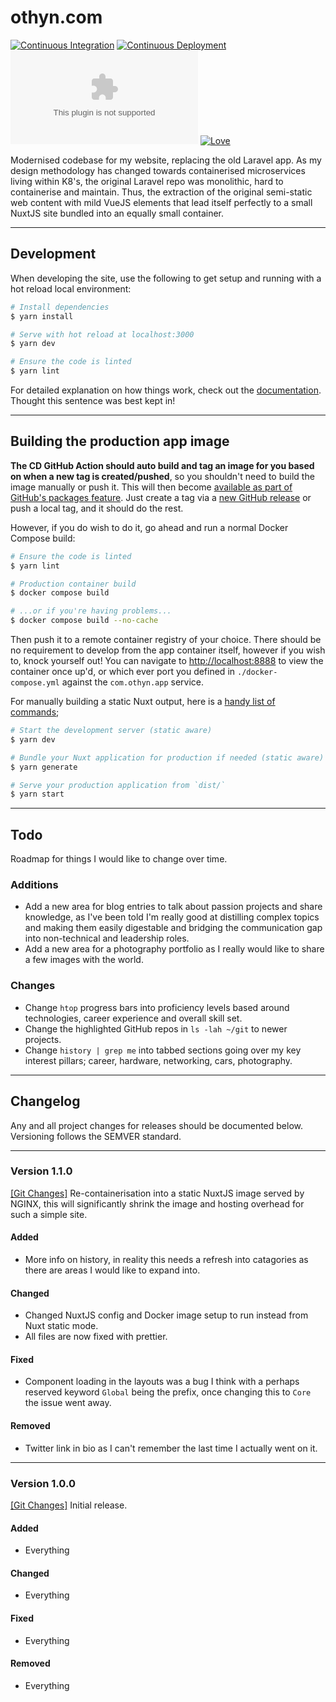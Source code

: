 # othyn.com

[![Continuous Integration](https://github.com/othyn/othyn.com/actions/workflows/ci.yml/badge.svg)](https://github.com/othyn/othyn.com/actions/workflows/ci.yml)
[![Continuous Deployment](https://github.com/othyn/othyn.com/actions/workflows/cd.yml/badge.svg)](https://github.com/othyn/othyn.com/actions/workflows/cd.yml)
[![GitHub license](https://img.shields.io/github/license/othyn/othyn.com)](https://github.com/othyn/othyn.com/blob/main/LICENSE)
[![Love](https://img.shields.io/badge/built%20with-love-red)](https://img.shields.io/badge/built%20with-love-red)

Modernised codebase for my website, replacing the old Laravel app. As my design methodology has changed towards containerised microservices living within K8's, the original Laravel repo was monolithic, hard to containerise and maintain. Thus, the extraction of the original semi-static web content with mild VueJS elements that lead itself perfectly to a small NuxtJS site bundled into an equally small container.

---

## Development

When developing the site, use the following to get setup and running with a hot reload local environment:

```bash
# Install dependencies
$ yarn install

# Serve with hot reload at localhost:3000
$ yarn dev

# Ensure the code is linted
$ yarn lint
```

For detailed explanation on how things work, check out the [documentation](https://nuxtjs.org). Thought this sentence was best kept in!

---

## Building the production app image

**The CD GitHub Action should auto build and tag an image for you based on when a new tag is created/pushed**, so you shouldn't need to build the image manually or push it. This will then become [available as part of GitHub's packages feature](https://github.com/othyn/othyn.com/pkgs/container/othyn.com). Just create a tag via a [new GitHub release](https://github.com/othyn/othyn.com/releases) or push a local tag, and it should do the rest.

However, if you do wish to do it, go ahead and run a normal Docker Compose build:

```bash
# Ensure the code is linted
$ yarn lint

# Production container build
$ docker compose build

# ...or if you're having problems...
$ docker compose build --no-cache
```

Then push it to a remote container registry of your choice. There should be no requirement to develop from the app container itself, however if you wish to, knock yourself out! You can navigate to [http://localhost:8888](http://localhost:8888) to view the container once up'd, or which ever port you defined in `./docker-compose.yml` against the `com.othyn.app` service.

For manually building a static Nuxt output, here is a [handy list of commands](https://nuxtjs.org/announcements/going-full-static/#commands);

```bash
# Start the development server (static aware)
$ yarn dev

# Bundle your Nuxt application for production if needed (static aware) and export your application to static HTML in `dist/` directory
$ yarn generate

# Serve your production application from `dist/`
$ yarn start
```

---

## Todo

Roadmap for things I would like to change over time.

### Additions

- Add a new area for blog entries to talk about passion projects and share knowledge, as I've been told I'm really good at distilling complex topics and making them easily digestable and bridging the communication gap into non-technical and leadership roles.
- Add a new area for a photography portfolio as I really would like to share a few images with the world.

### Changes

- Change `htop` progress bars into proficiency levels based around technologies, career experience and overall skill set.
- Change the highlighted GitHub repos in `ls -lah ~/git` to newer projects.
- Change `history | grep me` into tabbed sections going over my key interest pillars; career, hardware, networking, cars, photography.

---

## Changelog

Any and all project changes for releases should be documented below. Versioning follows the SEMVER standard.

---

### Version 1.1.0

[[Git Changes]](https://github.com/othyn/othyn.com/compare/v1.0.0...v1.1.0) Re-containerisation into a static NuxtJS image served by NGINX, this will significantly shrink the image and hosting overhead for such a simple site.

#### Added

- More info on history, in reality this needs a refresh into catagories as there are areas I would like to expand into.

#### Changed

- Changed NuxtJS config and Docker image setup to run instead from Nuxt static mode.
- All files are now fixed with prettier.

#### Fixed

- Component loading in the layouts was a bug I think with a perhaps reserved keyword `Global` being the prefix, once changing this to `Core` the issue went away.

#### Removed

- Twitter link in bio as I can't remember the last time I actually went on it.

---

### Version 1.0.0

[[Git Changes]](https://github.com/othyn/othyn.com/compare/v1.0.0-beta.1...v1.0.0) Initial release.

#### Added

- Everything

#### Changed

- Everything

#### Fixed

- Everything

#### Removed

- Everything
